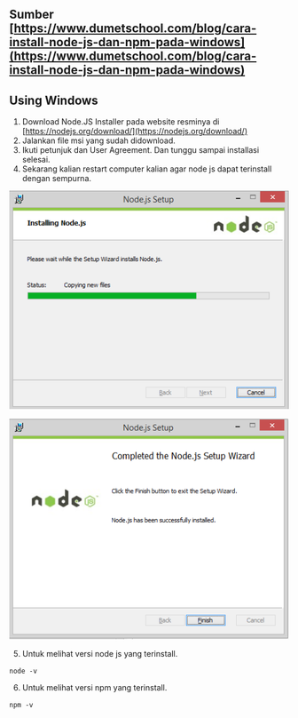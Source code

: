 ## Sumber [https://www.dumetschool.com/blog/cara-install-node-js-dan-npm-pada-windows](https://www.dumetschool.com/blog/cara-install-node-js-dan-npm-pada-windows)

## Using Windows

1. Download Node.JS Installer pada website resminya di [https://nodejs.org/download/](https://nodejs.org/download/)
2. Jalankan file msi yang sudah didownload.
3. Ikuti petunjuk dan User Agreement. Dan tunggu sampai installasi selesai.
4. Sekarang kalian restart computer kalian agar node js dapat terinstall dengan sempurna.


![Tahap pertama](img/1.png)

![Tahap Kedua](img/2.png)

5. Untuk melihat versi node js yang terinstall.

```
node -v
```

6. Untuk melihat versi npm yang terinstall.

```
npm -v
```